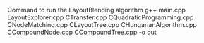 Command to run the LayoutBlending algorithm
g++ main.cpp LayoutExplorer.cpp CTransfer.cpp CQuadraticProgramming.cpp CNodeMatching.cpp CLayoutTree.cpp CHungarianAlgorithm.cpp CCompoundNode.cpp CCompoundTree.cpp -o out

